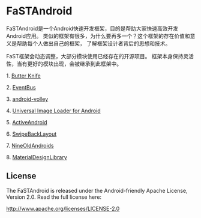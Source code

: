 FaSTAndroid
===========

FaSTAndroid是一个Android快速开发框架，目的是帮助大家快速高效开发Android应用。
类似的框架有很多，为什么要再多一个？这个框架的存在价值和意义是帮助每个人做出自己的框架，
了解框架设计者背后的思想和技术。

FaST框架会动态调整，大部分模块使用已经存在的开源项目。
框架本身保持灵活性，当有更好的模块出现，会被继承到此框架中。

<p>1. <a href="https://github.com/JakeWharton/butterknife">Butter Knife</a> </p>

<p>2. <a href="https://github.com/greenrobot/EventBus">EventBus</a> </p>

<p>3. <a href="https://github.com/mcxiaoke/android-volley">android-volley</a> </p>

<p>4. <a href="https://github.com/nostra13/Android-Universal-Image-Loader">Universal Image Loader for Android</a></p>

<p>5. <a href="https://github.com/pardom/ActiveAndroid">ActiveAndroid</a></p>

<p>6. <a href="https://github.com/Issacw0ng/SwipeBackLayout">SwipeBackLayout</a></p>

<p>7. <a href="https://github.com/JakeWharton/NineOldAndroids">NineOldAndroids</a></p>

<p>8. <a href="https://github.com/navasmdc/MaterialDesignLibrary">MaterialDesignLibrary</a></p>



<h2 id="license">License</h2>
<p>The FaSTAndroid is released under the Android-friendly
Apache License, Version 2.0. Read the full license here:</p>

<p><a href="http://www.apache.org/licenses/LICENSE-2.0">http://www.apache.org/licenses/LICENSE-2.0</a></p>

<!--
  <h2>关于作者</h2>
<p>
   隋雨辰 Android架构师
   厦门新博教育联合创始人
   厦门GDG联合负责人  
   51CTO学院签约讲师  
   多贝网特约讲师 
</p>-->
